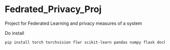 # Fedrated_Privacy_Proj
Project for Federated Learning and privacy measures of a system

Do install 
~~~sh
pip install torch torchvision flwr scikit-learn pandas numpy flask docker
~~~
